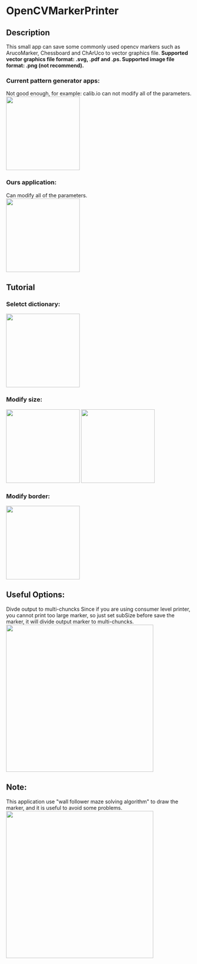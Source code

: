 # OpenCVMarkerPrinter

## Description
This small app can save some commonly used opencv markers such as ArucoMarker, Chessboard and ChArUco to vector graphics file. **Supported vector graphics file format: .svg, .pdf and .ps. Supported image file format: .png (not recommend).**

### Current pattern generator apps:
Not good enough, for example: calib.io can not modify all of the parameters.  
<img src="https://user-images.githubusercontent.com/6807005/64223512-e0d01f00-cf06-11e9-8a47-962b0501eed5.jpg" width="whatever" height="200" />

### Ours application:
Can modify all of the parameters.  
<img src="https://user-images.githubusercontent.com/6807005/64225418-eda44100-cf0d-11e9-95a1-424f18205a26.jpg" width="whatever" height="200" />

## Tutorial
### Seletct dictionary:
<img src="https://user-images.githubusercontent.com/6807005/64223922-38bb5580-cf08-11e9-9f71-d4a71a54cd3e.jpg" width="whatever" height="200" />

### Modify size:
<img src="https://user-images.githubusercontent.com/6807005/64224003-8d5ed080-cf08-11e9-8cc0-e49b3a5e6ffd.jpg" width="whatever" height="200" />  
<img src="https://user-images.githubusercontent.com/6807005/64224074-cd25b800-cf08-11e9-97d1-c1fced38be09.jpg" width="whatever" height="200" />

### Modify border:
<img src="https://user-images.githubusercontent.com/6807005/64224139-03633780-cf09-11e9-8a20-823f000da096.jpg" width="whatever" height="200" />

## Useful Options:
Divde output to multi-chuncks
Since if you are using consumer level printer, you cannot print too large marker, so just set subSize before save the marker, it will divide output marker to multi-chuncks.
<img src="https://user-images.githubusercontent.com/6807005/64224727-35759900-cf0b-11e9-9e76-33c50f1f8f00.jpg" width="whatever" height="400" />

## Note:
This application use "wall follower maze solving algorithm" to draw the marker, and it is useful to avoid some problems.
<img src="https://user-images.githubusercontent.com/6807005/64225708-20026e00-cf0f-11e9-9141-a2b014a6fbfc.jpg" width="whatever" height="400" />

